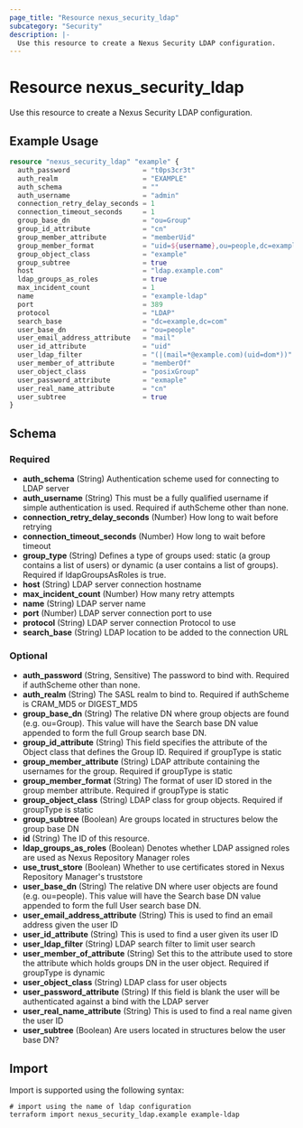 ```yaml
---
page_title: "Resource nexus_security_ldap"
subcategory: "Security"
description: |-
  Use this resource to create a Nexus Security LDAP configuration.
---
```

# Resource nexus_security_ldap
Use this resource to create a Nexus Security LDAP configuration.
## Example Usage
```terraform
resource "nexus_security_ldap" "example" {
  auth_password                  = "t0ps3cr3t"
  auth_realm                     = "EXAMPLE"
  auth_schema                    = ""
  auth_username                  = "admin"
  connection_retry_delay_seconds = 1
  connection_timeout_seconds     = 1
  group_base_dn                  = "ou=Group"
  group_id_attribute             = "cn"
  group_member_attribute         = "memberUid"
  group_member_format            = "uid=${username},ou=people,dc=example,dc=com"
  group_object_class             = "example"
  group_subtree                  = true
  host                           = "ldap.example.com"
  ldap_groups_as_roles           = true
  max_incident_count             = 1
  name                           = "example-ldap"
  port                           = 389
  protocol                       = "LDAP"
  search_base                    = "dc=example,dc=com"
  user_base_dn                   = "ou=people"
  user_email_address_attribute   = "mail"
  user_id_attribute              = "uid"
  user_ldap_filter               = "(|(mail=*@example.com)(uid=dom*))"
  user_member_of_attribute       = "memberOf"
  user_object_class              = "posixGroup"
  user_password_attribute        = "exmaple"
  user_real_name_attribute       = "cn"
  user_subtree                   = true
}
```
<!-- schema generated by tfplugindocs -->
## Schema

### Required

- **auth_schema** (String) Authentication scheme used for connecting to LDAP server
- **auth_username** (String) This must be a fully qualified username if simple authentication is used. Required if authScheme other than none.
- **connection_retry_delay_seconds** (Number) How long to wait before retrying
- **connection_timeout_seconds** (Number) How long to wait before timeout
- **group_type** (String) Defines a type of groups used: static (a group contains a list of users) or dynamic (a user contains a list of groups). Required if ldapGroupsAsRoles is true.
- **host** (String) LDAP server connection hostname
- **max_incident_count** (Number) How many retry attempts
- **name** (String) LDAP server name
- **port** (Number) LDAP server connection port to use
- **protocol** (String) LDAP server connection Protocol to use
- **search_base** (String) LDAP location to be added to the connection URL

### Optional

- **auth_password** (String, Sensitive) The password to bind with. Required if authScheme other than none.
- **auth_realm** (String) The SASL realm to bind to. Required if authScheme is CRAM_MD5 or DIGEST_MD5
- **group_base_dn** (String) The relative DN where group objects are found (e.g. ou=Group). This value will have the Search base DN value appended to form the full Group search base DN.
- **group_id_attribute** (String) This field specifies the attribute of the Object class that defines the Group ID. Required if groupType is static
- **group_member_attribute** (String) LDAP attribute containing the usernames for the group. Required if groupType is static
- **group_member_format** (String) The format of user ID stored in the group member attribute. Required if groupType is static
- **group_object_class** (String) LDAP class for group objects. Required if groupType is static
- **group_subtree** (Boolean) Are groups located in structures below the group base DN
- **id** (String) The ID of this resource.
- **ldap_groups_as_roles** (Boolean) Denotes whether LDAP assigned roles are used as Nexus Repository Manager roles
- **use_trust_store** (Boolean) Whether to use certificates stored in Nexus Repository Manager's truststore
- **user_base_dn** (String) The relative DN where user objects are found (e.g. ou=people). This value will have the Search base DN value appended to form the full User search base DN.
- **user_email_address_attribute** (String) This is used to find an email address given the user ID
- **user_id_attribute** (String) This is used to find a user given its user ID
- **user_ldap_filter** (String) LDAP search filter to limit user search
- **user_member_of_attribute** (String) Set this to the attribute used to store the attribute which holds groups DN in the user object. Required if groupType is dynamic
- **user_object_class** (String) LDAP class for user objects
- **user_password_attribute** (String) If this field is blank the user will be authenticated against a bind with the LDAP server
- **user_real_name_attribute** (String) This is used to find a real name given the user ID
- **user_subtree** (Boolean) Are users located in structures below the user base DN?
## Import
Import is supported using the following syntax:
```shell
# import using the name of ldap configuration
terraform import nexus_security_ldap.example example-ldap
```
